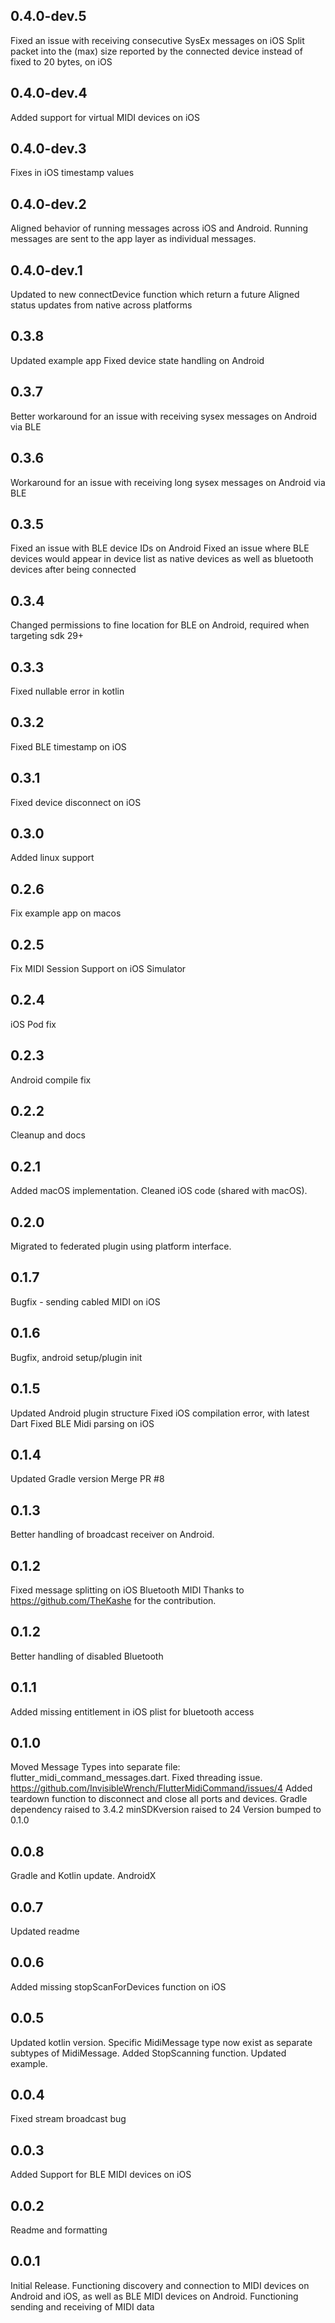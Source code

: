 ## 0.4.0-dev.5
Fixed an issue with receiving consecutive SysEx messages on iOS
Split packet into the (max) size reported by the connected device instead of fixed to 20 bytes, on iOS

## 0.4.0-dev.4
Added support for virtual MIDI devices on iOS

## 0.4.0-dev.3
Fixes in iOS timestamp values

## 0.4.0-dev.2
Aligned behavior of running messages across iOS and Android. Running messages are sent to the app layer as individual messages.

## 0.4.0-dev.1
Updated to new connectDevice function which return a future
Aligned status updates from native across platforms

## 0.3.8
Updated example app
Fixed device state handling on Android

## 0.3.7
Better workaround for an issue with receiving sysex messages on Android via BLE

## 0.3.6
Workaround for an issue with receiving long sysex messages on Android via BLE

## 0.3.5
Fixed an issue with BLE device IDs on Android
Fixed an issue where BLE devices would appear in device list as native devices as well as bluetooth devices after being connected

## 0.3.4
Changed permissions to fine location for BLE on Android, required when targeting sdk 29+

## 0.3.3
Fixed nullable error in kotlin

## 0.3.2
Fixed BLE timestamp on iOS

## 0.3.1
Fixed device disconnect on iOS

## 0.3.0
Added linux support

## 0.2.6
Fix example app on macos

## 0.2.5
Fix MIDI Session Support on iOS Simulator

## 0.2.4
iOS Pod fix

## 0.2.3
Android compile fix

## 0.2.2
Cleanup and docs

## 0.2.1
Added macOS implementation.
Cleaned iOS code (shared with macOS).

## 0.2.0
Migrated to federated plugin using platform interface. 

## 0.1.7
Bugfix - sending cabled MIDI on iOS 

## 0.1.6
Bugfix, android setup/plugin init

## 0.1.5

Updated Android plugin structure
Fixed iOS compilation error, with latest Dart
Fixed BLE Midi parsing on iOS


## 0.1.4

Updated Gradle version
Merge PR #8

## 0.1.3

Better handling of broadcast receiver on Android.

## 0.1.2

Fixed message splitting on iOS Bluetooth MIDI
Thanks to https://github.com/TheKashe for the contribution.

## 0.1.2

Better handling of disabled Bluetooth 

## 0.1.1

Added missing entitlement in iOS plist for bluetooth access

## 0.1.0

Moved Message Types into separate file: flutter_midi_command_messages.dart.
Fixed threading issue. https://github.com/InvisibleWrench/FlutterMidiCommand/issues/4
Added teardown function to disconnect and close all ports and devices.
Gradle dependency raised to 3.4.2
minSDKversion raised to 24
Version bumped to 0.1.0

## 0.0.8

Gradle and Kotlin update.
AndroidX

## 0.0.7

Updated readme

## 0.0.6

Added missing stopScanForDevices function on iOS

## 0.0.5

Updated kotlin version.
Specific MidiMessage type now exist as separate subtypes of MidiMessage.
Added StopScanning function.
Updated example.

## 0.0.4

Fixed stream broadcast bug

## 0.0.3

Added Support for BLE MIDI devices on iOS

## 0.0.2

Readme and formatting

## 0.0.1

Initial Release.
Functioning discovery and connection to MIDI devices on Android and iOS, as well as BLE MIDI devices on Android.
Functioning sending and receiving of MIDI data

